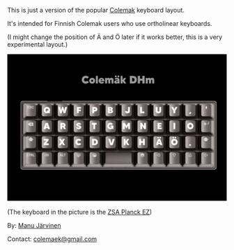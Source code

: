 This is just a version of the popular [Colemak](https://www.colemak.com) keyboard layout. 

It's intended for Finnish Colemak users who use ortholinear keyboards.

(I might change the position of Ä and Ö later if it works better, this is a very experimental layout.)

![colemaek_layout](https://raw.githubusercontent.com/colemaek/colemaek.github.io/main/FTQ1DGhXEAEuA0F.jpg)

(The keyboard in the picture is the [ZSA Planck EZ](https://www.zsa.io/planck/))

By: [Manu Järvinen](https://www.manujarvinen.com)

Contact: colemaek@gmail.com
